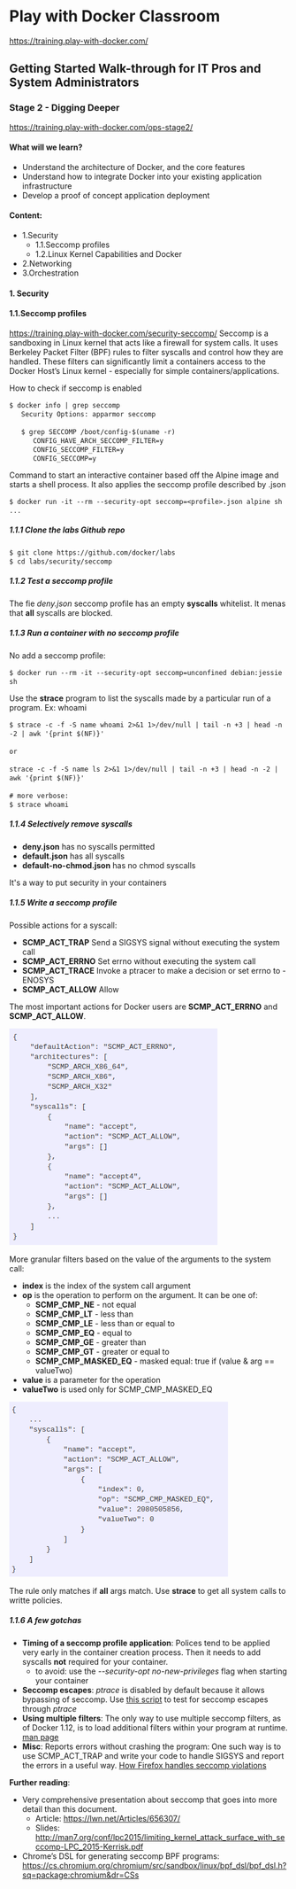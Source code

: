 # Play with Docker Classroom
https://training.play-with-docker.com/
## Getting Started Walk-through for IT Pros and System Administrators

### Stage 2 - Digging Deeper
https://training.play-with-docker.com/ops-stage2/

#### What will we learn?
* Understand the architecture of Docker, and the core features
* Understand how to integrate Docker into your existing application infrastructure
* Develop a proof of concept application deployment

#### Content:
* 1.Security
    * 1.1.Seccomp profiles
    * 1.2.Linux Kernel Capabilities and Docker
* 2.Networking
* 3.Orchestration

#### 1. Security
#### 1.1.Seccomp profiles
https://training.play-with-docker.com/security-seccomp/
 Seccomp is a sandboxing in Linux kernel that acts like a firewall for system calls. It uses Berkeley Packet Filter (BPF) rules to filter syscalls and control how they are handled. These filters can significantly limit a containers access to the Docker Host’s Linux kernel - especially for simple containers/applications.

How to check if seccomp is enabled
```
$ docker info | grep seccomp
   Security Options: apparmor seccomp   

   $ grep SECCOMP /boot/config-$(uname -r)
      CONFIG_HAVE_ARCH_SECCOMP_FILTER=y
      CONFIG_SECCOMP_FILTER=y
      CONFIG_SECCOMP=y

```

 Command to start an interactive container based off the Alpine image and starts a shell process. It also applies the seccomp profile described by <profile>.json
```
$ docker run -it --rm --security-opt seccomp=<profile>.json alpine sh ...

```

##### 1.1.1 Clone the labs Github repo
 ```
$ git clone https://github.com/docker/labs
$ cd labs/security/seccomp
 ```

##### 1.1.2 Test a seccomp profile
 The fie *deny.json* seccomp profile  has an empty **syscalls** whitelist. It menas that **all** syscalls are blocked.

##### 1.1.3 Run a container with no seccomp profile
 No add a seccomp profile:
 ```
 $ docker run --rm -it --security-opt seccomp=unconfined debian:jessie sh

 ```
 Use the **strace** program to list the syscalls made by a particular run of a program. Ex: whoami
 ```
 $ strace -c -f -S name whoami 2>&1 1>/dev/null | tail -n +3 | head -n -2 | awk '{print $(NF)}'

 or

 strace -c -f -S name ls 2>&1 1>/dev/null | tail -n +3 | head -n -2 | awk '{print $(NF)}'

 # more verbose:
 $ strace whoami
 ```

##### 1.1.4 Selectively remove syscalls
* **deny.json** has no syscalls permitted
* **default.json** has all syscalls
* **default-no-chmod.json** has no chmod syscalls

It's a way to put security in your containers

##### 1.1.5 Write a seccomp profile
Possible actions for a syscall:

* **SCMP_ACT_TRAP**	Send a SIGSYS signal without executing the system call
* **SCMP_ACT_ERRNO** Set errno without executing the system call
* **SCMP_ACT_TRACE** Invoke a ptracer to make a decision or set errno to -ENOSYS
* **SCMP_ACT_ALLOW** Allow

The most important actions for Docker users are **SCMP_ACT_ERRNO** and **SCMP_ACT_ALLOW**.

![alt text](https://github.com/kalop/docker/blob/master/doc/img/layout_docker_seccomp.png "Layout seccomp")

More granular filters based on the value of the arguments to the system call:

* **index** is the index of the system call argument
* **op** is the operation to perform on the argument. It can be one of:
    * **SCMP_CMP_NE** - not equal
    * **SCMP_CMP_LT** - less than
    * **SCMP_CMP_LE** - less than or equal to
    * **SCMP_CMP_EQ** - equal to
    * **SCMP_CMP_GE** - greater than
    * **SCMP_CMP_GT** - greater or equal to
    * **SCMP_CMP_MASKED_EQ** - masked equal: true if (value & arg == valueTwo)
* **value** is a parameter for the operation
* **valueTwo** is used only for SCMP_CMP_MASKED_EQ

![alt text](https://github.com/kalop/docker/blob/master/doc/img/granular_filters.png "granular filter")

The rule only matches if **all** args match. Use **strace** to get all system calls to writte policies.

##### 1.1.6 A few gotchas

* **Timing of a seccomp profile application**: Polices tend to be applied very early in the container creation process. Then it needs to add syscalls **not** required for your container.
    * to avoid: use the *--security-opt no-new-privileges* flag when starting your container
* **Seccomp escapes**: *ptrace* is disabled by default because it allows bypassing of seccomp. Use [this script](https://gist.github.com/thejh/8346f47e359adecd1d53) to test for seccomp escapes through *ptrace*  
* **Using multiple filters**: The only way to use multiple seccomp filters, as of Docker 1.12, is to load additional filters within your program at runtime. [man page](http://man7.org/linux/man-pages/man2/seccomp.2.html)
* **Misc**: Reports errors without crashing the program: One such way is to use SCMP_ACT_TRAP and write your code to handle SIGSYS and report the errors in a useful way. [How Firefox handles seccomp violations](https://wiki.mozilla.org/Security/Sandbox/Seccomp)

**Further reading**:
* Very comprehensive presentation about seccomp that goes into more detail than this document.
    * Article: https://lwn.net/Articles/656307/
    * Slides: http://man7.org/conf/lpc2015/limiting_kernel_attack_surface_with_seccomp-LPC_2015-Kerrisk.pdf
* Chrome’s DSL for generating seccomp BPF programs: https://cs.chromium.org/chromium/src/sandbox/linux/bpf_dsl/bpf_dsl.h?sq=package:chromium&dr=CSs

